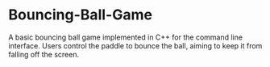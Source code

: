 # Bouncing-Ball-Game
 A basic bouncing ball game implemented in C++ for the command line interface. Users control the paddle to bounce the ball, aiming to keep it from falling off the screen.
